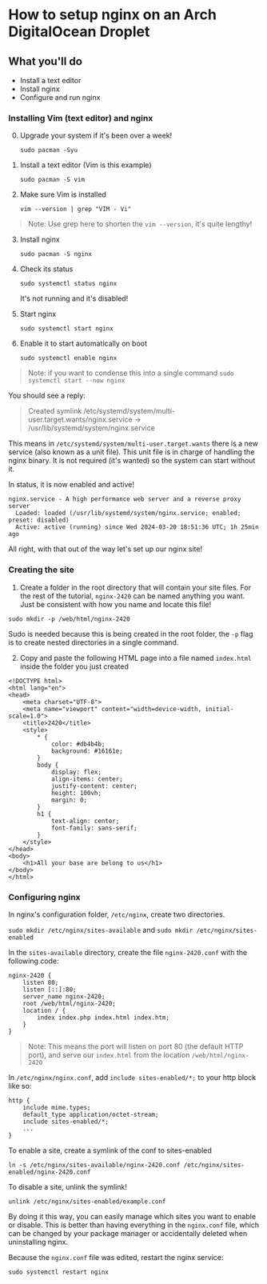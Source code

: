 # How to setup nginx on an Arch DigitalOcean Droplet

## What you'll do

- Install a text editor
- Install nginx
- Configure and run nginx

### Installing Vim (text editor) and nginx

0. Upgrade your system if it's been over a week!

   `sudo pacman -Syu`

1. Install a text editor (Vim is this example)

   `sudo pacman -S vim`

2. Make sure Vim is installed

   `vim --version | grep "VIM - Vi"`

> Note: Use grep here to shorten the `vim --version`, it's quite lengthy!

3. Install nginx

   `sudo pacman -S nginx`

4. Check its status

   `sudo systemctl status nginx`

   It's not running and it's disabled!

5. Start nginx

   `sudo systemctl start nginx`

6. Enable it to start automatically on boot

   `sudo systemctl enable nginx`

> Note: if you want to condense this into a single command `sudo systemctl start --now nginx`

You should see a reply:

> Created symlink /etc/systemd/system/multi-user.target.wants/nginx.service → /usr/lib/systemd/system/nginx.service

This means in `/etc/systemd/system/multi-user.target.wants` there is a new service (also known as a unit file).
This unit file is in charge of handling the nginx binary.
It is not required (it's wanted) so the system can start without it.

In status, it is now enabled and active!

```
nginx.service - A high performance web server and a reverse proxy server
  Loaded: loaded (/usr/lib/systemd/system/nginx.service; enabled; preset: disabled)
  Active: active (running) since Wed 2024-03-20 18:51:36 UTC; 1h 25min ago
```

All right, with that out of the way let's set up our nginx site!

### Creating the site

1. Create a folder in the root directory that will contain your site files. For the rest of the tutorial, `nginx-2420` can be named anything you want. Just be consistent with how you name and locate this file!

`sudo mkdir -p /web/html/nginx-2420`

Sudo is needed because this is being created in the root folder, the `-p` flag is to create nested directories in a single command.

2. Copy and paste the following HTML page into a file named `index.html` inside the folder you just created

```
<!DOCTYPE html>
<html lang="en">
<head>
    <meta charset="UTF-8">
    <meta name="viewport" content="width=device-width, initial-scale=1.0">
    <title>2420</title>
    <style>
        * {
            color: #db4b4b;
            background: #16161e;
        }
        body {
            display: flex;
            align-items: center;
            justify-content: center;
            height: 100vh;
            margin: 0;
        }
        h1 {
            text-align: center;
            font-family: sans-serif;
        }
    </style>
</head>
<body>
    <h1>All your base are belong to us</h1>
</body>
</html>
```

### Configuring nginx

In nginx's configuration folder, `/etc/nginx`, create two directories.

`sudo mkdir /etc/nginx/sites-available` and `sudo mkdir /etc/nginx/sites-enabled`

In the `sites-available` directory, create the file `nginx-2420.conf` with the following code:

```
nginx-2420 {
    listen 80;
    listen [::]:80;
    server_name nginx-2420;
    root /web/html/nginx-2420;
    location / {
        index index.php index.html index.htm;
    }
}
```

> Note: This means the port will listen on port 80 (the default HTTP port), and serve our `index.html` from the location `/web/html/nginx-2420`

In `/etc/nginx/nginx.conf`, add `include sites-enabled/*;` to your http block like so:

```
http {
    include mime.types;
    default_type application/octet-stream;
    include sites-enabled/*;
    ...
}
```

To enable a site, create a symlink of the conf to sites-enabled

`ln -s /etc/nginx/sites-available/nginx-2420.conf /etc/nginx/sites-enabled/nginx-2420.conf`

To disable a site, unlink the symlink!

`unlink /etc/nginx/sites-enabled/example.conf`

By doing it this way, you can easily manage which sites you want to enable or disable. This is better than having everything in the `nginx.conf` file, which can be changed by your package manager or accidentally deleted when uninstalling nginx.

Because the `nginx.conf` file was edited, restart the nginx service:

`sudo systemctl restart nginx`
